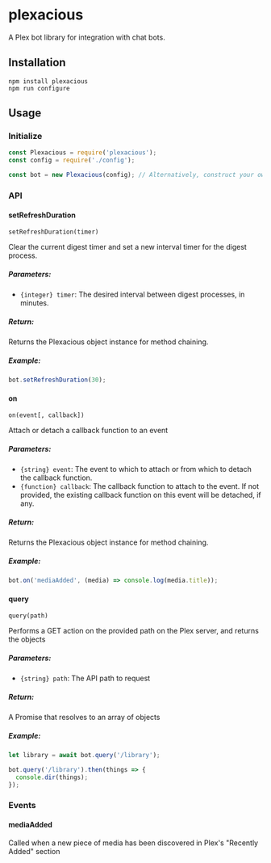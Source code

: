 # plexacious

A Plex bot library for integration with chat bots.

## Installation

```
npm install plexacious
npm run configure
```

## Usage

### Initialize
```Javascript
const Plexacious = require('plexacious');
const config = require('./config');

const bot = new Plexacious(config); // Alternatively, construct your own config object and pass it in
```

### API

#### setRefreshDuration

`setRefreshDuration(timer)`

Clear the current digest timer and set a new interval timer for the digest process.

##### Parameters:
- `{integer} timer`: The desired interval between digest processes, in minutes.

##### Return:
Returns the Plexacious object instance for method chaining.

##### Example:

```Javascript
bot.setRefreshDuration(30);
```

#### on

`on(event[, callback])`

Attach or detach a callback function to an event

##### Parameters:
- `{string} event`: The event to which to attach or from which to detach the callback function.
- `{function} callback`: The callback function to attach to the event. If not provided, the existing callback function on this event will be detached, if any.

##### Return:
Returns the Plexacious object instance for method chaining.

##### Example:
```Javascript
bot.on('mediaAdded', (media) => console.log(media.title));
```

#### query

`query(path)`

Performs a GET action on the provided path on the Plex server, and returns the objects

##### Parameters:
- `{string} path`: The API path to request

##### Return:
A Promise that resolves to an array of objects

##### Example:
```Javascript
let library = await bot.query('/library');
```

```Javascript
bot.query('/library').then(things => {
  console.dir(things);
});
```

### Events

#### mediaAdded

Called when a new piece of media has been discovered in Plex's "Recently Added" section